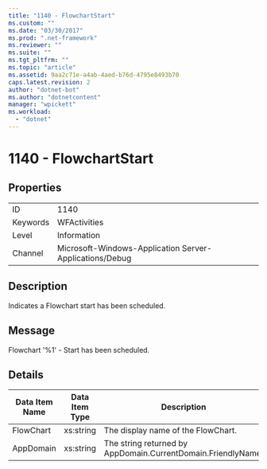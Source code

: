 ```yaml
---
title: "1140 - FlowchartStart"
ms.custom: ""
ms.date: "03/30/2017"
ms.prod: ".net-framework"
ms.reviewer: ""
ms.suite: ""
ms.tgt_pltfrm: ""
ms.topic: "article"
ms.assetid: 9aa2c71e-a4ab-4aed-b76d-4795e8493b70
caps.latest.revision: 2
author: "dotnet-bot"
ms.author: "dotnetcontent"
manager: "wpickett"
ms.workload: 
  - "dotnet"
---
```

# 1140 - FlowchartStart
## Properties  

|||  
|-|-|  
|ID|1140|  
|Keywords|WFActivities|  
|Level|Information|  
|Channel|Microsoft-Windows-Application Server-Applications/Debug|  

## Description  
 Indicates a Flowchart start has been scheduled.  

## Message  
 Flowchart '%1' - Start has been scheduled.  

## Details  


| Data Item Name | Data Item Type |                         Description                          |
|----------------|----------------|--------------------------------------------------------------|
|   FlowChart    |   xs:string    |              The display name of the FlowChart.              |
|   AppDomain    |   xs:string    | The string returned by AppDomain.CurrentDomain.FriendlyName. |

